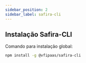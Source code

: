 ```yaml
---
sidebar_position: 2
sidebar_label: safira-cli
---
```



## Instalação Safira-CLI
Comando para instalação global:

```bash
npm install -g @vfipaas/safira-cli
```